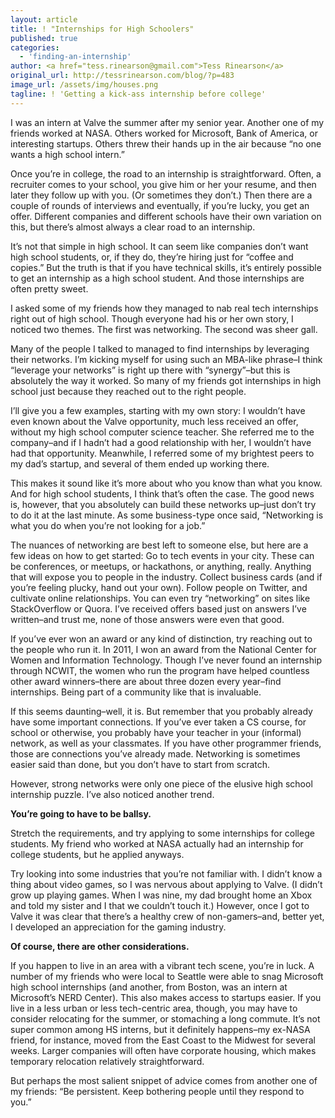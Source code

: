 ```yaml
---
layout: article
title: ! "Internships for High Schoolers"
published: true
categories:
  - 'finding-an-internship'
author: <a href="tess.rinearson@gmail.com">Tess Rinearson</a>
original_url: http://tessrinearson.com/blog/?p=483
image_url: /assets/img/houses.png
tagline: ! 'Getting a kick-ass internship before college'
---
```


I was an intern at Valve the summer after my senior year. Another one of my friends worked at NASA. Others worked for Microsoft, Bank of America, or interesting startups. Others threw their hands up in the air because “no one wants a high school intern.”

Once you’re in college, the road to an internship is straightforward. Often, a recruiter comes to your school, you give him or her your resume, and then later they follow up with you. (Or sometimes they don’t.) Then there are a couple of rounds of interviews and eventually, if you’re lucky, you get an offer. Different companies and different schools have their own variation on this, but there’s almost always a clear road to an internship.

It’s not that simple in high school. It can seem like companies don’t want high school students, or, if they do, they’re hiring just for “coffee and copies.” But the truth is that if you have technical skills, it’s entirely possible to get an internship as a high school student. And those internships are often pretty sweet.

I asked some of my friends how they managed to nab real tech internships right out of high school. Though everyone had his or her own story, I noticed two themes. The first was networking. The second was sheer gall.

Many of the people I talked to managed to find internships by leveraging their networks. I’m kicking myself for using such an MBA-like phrase–I think “leverage your networks” is right up there with “synergy”–but this is absolutely the way it worked. So many of my friends got internships in high school just because they reached out to the right people.

I’ll give you a few examples, starting with my own story: I wouldn’t have even known about the Valve opportunity, much less received an offer, without my high school computer science teacher. She referred me to the company–and if I hadn’t had a good relationship with her, I wouldn’t have had that opportunity. Meanwhile, I referred some of my brightest peers to my dad’s startup, and several of them ended up working there.

This makes it sound like it’s more about who you know than what you know. And for high school students, I think that’s often the case. The good news is, however, that you absolutely can build these networks up–just don’t try to do it at the last minute. As some business-type once said, “Networking is what you do when you’re not looking for a job.”

The nuances of networking are best left to someone else, but here are a few ideas on how to get started: Go to tech events in your city. These can be conferences, or meetups, or hackathons, or anything, really. Anything that will expose you to people in the industry. Collect business cards (and if you’re feeling plucky, hand out your own). Follow people on Twitter, and cultivate online relationships. You can even try “networking” on sites like StackOverflow or Quora. I’ve received offers based just on answers I’ve written–and trust me, none of those answers were even that good.

If you’ve ever won an award or any kind of distinction, try reaching out to the people who run it. In 2011, I won an award from the National Center for Women and Information Technology. Though I’ve never found an internship through NCWIT, the women who run the program have helped countless other award winners–there are about three dozen every year–find internships. Being part of a community like that is invaluable.

If this seems daunting–well, it is. But remember that you probably already have some important connections. If you’ve ever taken a CS course, for school or otherwise, you probably have your teacher in your (informal) network, as well as your classmates. If you have other programmer friends, those are connections you’ve already made. Networking is sometimes easier said than done, but you don’t have to start from scratch.

However, strong networks were only one piece of the elusive high school internship puzzle. I’ve also noticed another trend.

**You’re going to have to be ballsy.**

Stretch the requirements, and try applying to some internships for college students. My friend who worked at NASA actually had an internship for college students, but he applied anyways.

Try looking into some industries that you’re not familiar with. I didn’t know a thing about video games, so I was nervous about applying to Valve. (I didn’t grow up playing games. When I was nine, my dad brought home an Xbox and told my sister and I that we couldn’t touch it.) However, once I got to Valve it was clear that there’s a healthy crew of non-gamers–and, better yet, I developed an appreciation for the gaming industry.

**Of course, there are other considerations.**

If you happen to live in an area with a vibrant tech scene, you’re in luck. A number of my friends who were local to Seattle were able to snag Microsoft high school internships (and another, from Boston, was an intern at Microsoft’s NERD Center). This also makes access to startups easier. If you live in a less urban or less tech-centric area, though, you may have to consider relocating for the summer, or stomaching a long commute. It’s not super common among HS interns, but it definitely happens–my ex-NASA friend, for instance, moved from the East Coast to the Midwest for several weeks. Larger companies will often have corporate housing, which makes temporary relocation relatively straightforward.

But perhaps the most salient snippet of advice comes from another one of my friends: “Be persistent. Keep bothering people until they respond to you.”
